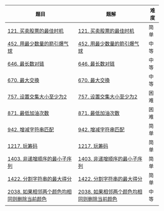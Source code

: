 | 题目                                                         | 题解                                                         | 难度 |
| ------------------------------------------------------------ | ------------------------------------------------------------ | ---- |
| [121. 买卖股票的最佳时机](https://leetcode.cn/problems/best-time-to-buy-and-sell-stock/) | [121. 买卖股票的最佳时机](https://github.com/ZonzeeLi/LeetCode/blob/master/index/121-130/121.%20%E4%B9%B0%E5%8D%96%E8%82%A1%E7%A5%A8%E7%9A%84%E6%9C%80%E4%BD%B3%E6%97%B6%E6%9C%BA.md) | 简单 |
| [452. 用最少数量的箭引爆气球](https://leetcode.cn/problems/minimum-number-of-arrows-to-burst-balloons/) | [452. 用最少数量的箭引爆气球](https://github.com/ZonzeeLi/LeetCode/blob/master/index/451-460/452.%20%E7%94%A8%E6%9C%80%E5%B0%91%E6%95%B0%E9%87%8F%E7%9A%84%E7%AE%AD%E5%BC%95%E7%88%86%E6%B0%94%E7%90%83.md) | 中等 |
| [646. 最长数对链](https://leetcode.cn/problems/maximum-length-of-pair-chain/) | [646. 最长数对链](https://github.com/ZonzeeLi/LeetCode/blob/master/index/641-650/646.%20%E6%9C%80%E9%95%BF%E6%95%B0%E5%AF%B9%E9%93%BE.md) | 中等 |
| [670. 最大交换](https://leetcode.cn/problems/maximum-swap/)  |  [670. 最大交换](https://github.com/ZonzeeLi/LeetCode/blob/master/index/661-670/670.%20%E6%9C%80%E5%A4%A7%E4%BA%A4%E6%8D%A2.md)                                                            | 中等 |
| [757. 设置交集大小至少为2](https://leetcode.cn/problems/set-intersection-size-at-least-two/) | [757. 设置交集大小至少为2](https://github.com/ZonzeeLi/LeetCode/blob/master/index/751-760/757.%20%E8%AE%BE%E7%BD%AE%E4%BA%A4%E9%9B%86%E5%A4%A7%E5%B0%8F%E8%87%B3%E5%B0%91%E4%B8%BA2.md) | 困难 |
| [871. 最低加油次数](https://leetcode.cn/problems/minimum-number-of-refueling-stops/) | [871. 最低加油次数](https://github.com/ZonzeeLi/LeetCode/blob/master/index/871-880/871.%20%E6%9C%80%E4%BD%8E%E5%8A%A0%E6%B2%B9%E6%AC%A1%E6%95%B0.md) | 困难 |
| [942. 增减字符串匹配](https://leetcode.cn/problems/di-string-match/) | [942. 增减字符串匹配](https://github.com/ZonzeeLi/LeetCode/blob/master/index/941-950/942.%20%E5%A2%9E%E5%87%8F%E5%AD%97%E7%AC%A6%E4%B8%B2%E5%8C%B9%E9%85%8D.md) | 简单 |
| [1217. 玩筹码](https://leetcode.cn/problems/minimum-cost-to-move-chips-to-the-same-position/) | [1217. 玩筹码](https://github.com/ZonzeeLi/LeetCode/blob/master/index/1211-1220/1217.%20%E7%8E%A9%E7%AD%B9%E7%A0%81.md) | 简单 |
| [1403. 非递增顺序的最小子序列](https://leetcode.cn/problems/minimum-subsequence-in-non-increasing-order/) | [1403. 非递增顺序的最小子序列](https://github.com/ZonzeeLi/LeetCode/blob/master/index/1401-1410/1403.%20%E9%9D%9E%E9%80%92%E5%A2%9E%E9%A1%BA%E5%BA%8F%E7%9A%84%E6%9C%80%E5%B0%8F%E5%AD%90%E5%BA%8F%E5%88%97.md) | 简单 |
| [1422. 分割字符串的最大得分](https://leetcode.cn/problems/maximum-score-after-splitting-a-string/) | [1422. 分割字符串的最大得分](https://github.com/ZonzeeLi/LeetCode/blob/master/index/1421-1430/1422.%20%E5%88%86%E5%89%B2%E5%AD%97%E7%AC%A6%E4%B8%B2%E7%9A%84%E6%9C%80%E5%A4%A7%E5%BE%97%E5%88%86.md) | 简单 |
| [2038. 如果相邻两个颜色均相同则删除当前颜色](https://leetcode-cn.com/problems/remove-colored-pieces-if-both-neighbors-are-the-same-color/) | [2038. 如果相邻两个颜色均相同则删除当前颜色](https://github.com/ZonzeeLi/LeetCode/blob/master/index/2031-2040/2038.%20%E5%A6%82%E6%9E%9C%E7%9B%B8%E9%82%BB%E4%B8%A4%E4%B8%AA%E9%A2%9C%E8%89%B2%E5%9D%87%E7%9B%B8%E5%90%8C%E5%88%99%E5%88%A0%E9%99%A4%E5%BD%93%E5%89%8D%E9%A2%9C%E8%89%B2.md) | 中等 |
|                                                              |                                                              |      |

